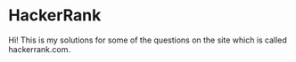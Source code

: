 # HackerRank
Hi! This is my solutions for some of the questions on the site which is called hackerrank.com.
